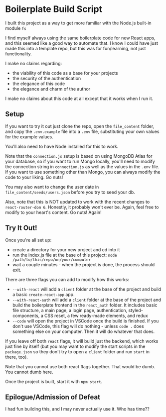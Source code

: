 # Boilerplate Build Script
I built this project as a way to get more familiar with the Node.js built-in module `fs`

I find myself always using the same boilerplate code for new React apps, and this seemed like a good way to automate that. I know I could have just made this into a template repo, but this was for fun/learning, not just functionality.

I make no claims regarding:
- the viability of this code as a base for your projects
- the security of the authentication
- the elegance of this code
- the elegance and charm of the author

I make no claims about this code at all except that it works when I run it.

## Setup
If you want to try it out just clone the repo, open the `file_content` folder, and copy the `.env.example` file into a `.env` file, substituting your own values for the example values.

You'll also need to have Node installed for this to work.

Note that the `connection.js` setup is based on using MongoDB Atlas for your database, so if you want to run Mongo locally, you'll need to modify the connection string in `connection.js` as well as the values in the `.env` file. If you want to use something other than Mongo, you can always modify the code to your liking. Go nuts!

You may also want to change the user date in `file_content/seeds/users.json` before you try to seed your db.

Also, note that this is NOT updated to work with the recent changes to `react-router-dom 6`. Honestly, it probably won't ever be. Again, feel free to modify to your heart's content. Go nuts! Again!

## Try It Out!
Once you're all set up:
- create a directory for your new project and cd into it
- run the index.js file at the base of this project:
`node /path/to/this/repo/on/your/computer`
- wait a couple minutes - when the project is done, the process should exit.

There are three flags you can add to modify how this works:
- `--with-react` will add a `client` folder at the base of the project and build a basic `create-react-app` app.
- `--with-react-auth` will add a `client` folder at the base of the project and build the boilerplate frontend in the `react_auth` folder. It includes basic file structure, a main page, a login page, authentication, styled-components, a CSS reset, a few ready-made elements, and redux
- `--code` will open the project in VSCode once the build is finished. If you don't use VSCode, this flag will do nothing - unless `code .` does something else on your computer. Then it will do whatever that does.

If you leave off both `react` flags, it will build just the backend, which works just fine by itself (but you may want to modify the start scripts in the `package.json` so they don't try to open a `client` folder and run `start` in there, too).

Note that you cannot use both react flags together. That would be dumb. You cannot dumb here.

Once the project is built, start it with `npm start`.

## Epilogue/Admission of Defeat
I had fun building this, and I may never actually use it. Who has time??
